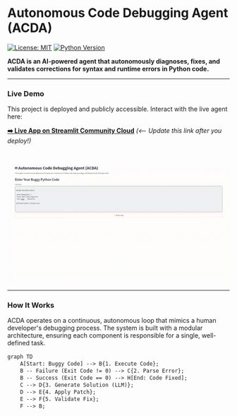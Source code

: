 # Autonomous Code Debugging Agent (ACDA)

[![License: MIT](https://img.shields.io/badge/License-MIT-yellow.svg)](https://opensource.org/licenses/MIT)
[![Python Version](https://img.shields.io/badge/python-3.10+-blue.svg)](https://www.python.org/downloads/)

**ACDA is an AI-powered agent that autonomously diagnoses, fixes, and validates corrections for syntax and runtime errors in Python code.**

---

### Live Demo

This project is deployed and publicly accessible. Interact with the live agent here:

**[➡️ Live App on Streamlit Community Cloud](https://your-app-name.streamlit.app)** *(<-- Update this link after you deploy!)*

<br>

![ACDA Demo GIF](./acda__demo.gif) 

---

### How It Works

ACDA operates on a continuous, autonomous loop that mimics a human developer's debugging process. The system is built with a modular architecture, ensuring each component is responsible for a single, well-defined task.

```mermaid
graph TD
    A[Start: Buggy Code] --> B{1. Execute Code};
    B -- Failure (Exit Code != 0) --> C{2. Parse Error};
    B -- Success (Exit Code == 0) --> H[End: Code Fixed];
    C --> D{3. Generate Solution (LLM)};
    D --> E{4. Apply Patch};
    E --> F{5. Validate Fix};
    F --> B;
```
